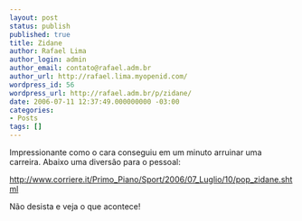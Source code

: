 ```yaml
---
layout: post
status: publish
published: true
title: Zidane
author: Rafael Lima
author_login: admin
author_email: contato@rafael.adm.br
author_url: http://rafael.lima.myopenid.com/
wordpress_id: 56
wordpress_url: http://rafael.adm.br/p/zidane/
date: 2006-07-11 12:37:49.000000000 -03:00
categories:
- Posts
tags: []
---
```

Impressionante como o cara conseguiu em um minuto arruinar uma carreira. Abaixo uma divers&atilde;o para o pessoal:

<a title="Brincadeira com Zidane" href="http://www.corriere.it/Primo_Piano/Sport/2006/07_Luglio/10/pop_zidane.shtml"> http://www.corriere.it/Primo_Piano/Sport/2006/07_Luglio/10/pop_zidane.shtml</a>

N&atilde;o desista e veja o que acontece!
